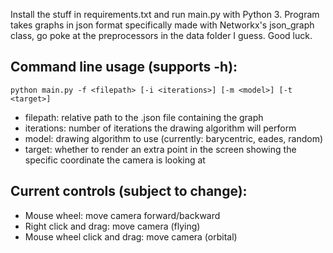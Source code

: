 Install the stuff in requirements.txt and run main.py with Python 3. Program takes graphs in json format specifically made with Networkx's json_graph class, go poke at the preprocessors in the data folder I guess. Good luck.

## Command line usage (supports -h):

`python main.py -f <filepath> [-i <iterations>] [-m <model>] [-t <target>]`

* filepath: relative path to the .json file containing the graph
* iterations: number of iterations the drawing algorithm will perform
* model: drawing algorithm to use (currently: barycentric, eades, random)
* target: whether to render an extra point in the screen showing the specific coordinate the camera is looking at

## Current controls (subject to change):  
* Mouse wheel: move camera forward/backward  
* Right click and drag: move camera (flying)  
* Mouse wheel click and drag: move camera (orbital)
